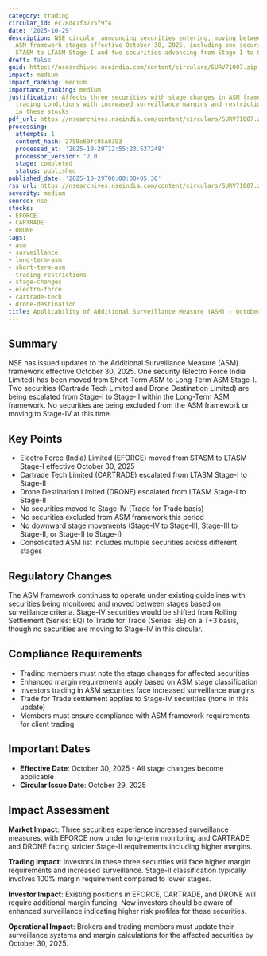 ```yaml
---
category: trading
circular_id: ec78d41f3775f9f4
date: '2025-10-29'
description: NSE circular announcing securities entering, moving between, or exiting
  ASM framework stages effective October 30, 2025, including one security moving from
  STASM to LTASM Stage-I and two securities advancing from Stage-I to Stage-II.
draft: false
guid: https://nsearchives.nseindia.com/content/circulars/SURV71007.zip
impact: medium
impact_ranking: medium
importance_ranking: medium
justification: Affects three securities with stage changes in ASM framework, impacting
  trading conditions with increased surveillance margins and restrictions for investors
  in these stocks
pdf_url: https://nsearchives.nseindia.com/content/circulars/SURV71007.zip
processing:
  attempts: 1
  content_hash: 2750e69fc05a8393
  processed_at: '2025-10-29T12:55:23.537248'
  processor_version: '2.0'
  stage: completed
  status: published
published_date: '2025-10-29T00:00:00+05:30'
rss_url: https://nsearchives.nseindia.com/content/circulars/SURV71007.zip
severity: medium
source: nse
stocks:
- EFORCE
- CARTRADE
- DRONE
tags:
- asm
- surveillance
- long-term-asm
- short-term-asm
- trading-restrictions
- stage-changes
- electro-force
- cartrade-tech
- drone-destination
title: Applicability of Additional Surveillance Measure (ASM) - October 30, 2025
---
```


## Summary

NSE has issued updates to the Additional Surveillance Measure (ASM) framework effective October 30, 2025. One security (Electro Force India Limited) has been moved from Short-Term ASM to Long-Term ASM Stage-I. Two securities (Cartrade Tech Limited and Drone Destination Limited) are being escalated from Stage-I to Stage-II within the Long-Term ASM framework. No securities are being excluded from the ASM framework or moving to Stage-IV at this time.

## Key Points

- Electro Force (India) Limited (EFORCE) moved from STASM to LTASM Stage-I effective October 30, 2025
- Cartrade Tech Limited (CARTRADE) escalated from LTASM Stage-I to Stage-II
- Drone Destination Limited (DRONE) escalated from LTASM Stage-I to Stage-II
- No securities moved to Stage-IV (Trade for Trade basis)
- No securities excluded from ASM framework this period
- No downward stage movements (Stage-IV to Stage-III, Stage-III to Stage-II, or Stage-II to Stage-I)
- Consolidated ASM list includes multiple securities across different stages

## Regulatory Changes

The ASM framework continues to operate under existing guidelines with securities being monitored and moved between stages based on surveillance criteria. Stage-IV securities would be shifted from Rolling Settlement (Series: EQ) to Trade for Trade (Series: BE) on a T+3 basis, though no securities are moving to Stage-IV in this circular.

## Compliance Requirements

- Trading members must note the stage changes for affected securities
- Enhanced margin requirements apply based on ASM stage classification
- Investors trading in ASM securities face increased surveillance margins
- Trade for Trade settlement applies to Stage-IV securities (none in this update)
- Members must ensure compliance with ASM framework requirements for client trading

## Important Dates

- **Effective Date**: October 30, 2025 - All stage changes become applicable
- **Circular Issue Date**: October 29, 2025

## Impact Assessment

**Market Impact**: Three securities experience increased surveillance measures, with EFORCE now under long-term monitoring and CARTRADE and DRONE facing stricter Stage-II requirements including higher margins.

**Trading Impact**: Investors in these three securities will face higher margin requirements and increased surveillance. Stage-II classification typically involves 100% margin requirement compared to lower stages.

**Investor Impact**: Existing positions in EFORCE, CARTRADE, and DRONE will require additional margin funding. New investors should be aware of enhanced surveillance indicating higher risk profiles for these securities.

**Operational Impact**: Brokers and trading members must update their surveillance systems and margin calculations for the affected securities by October 30, 2025.